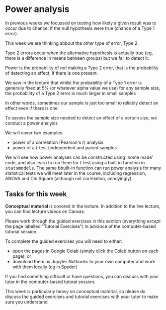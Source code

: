 # Power analysis

In previous weeks we focussed on testing how likely a given result was
to occur due to chance, if the null hypothesis were true (chance of a
Type 1 error).

This week we are thinking abbout the *other* type of error, Type 2.

Type 2 errors occur when the alternative hypothesis is actually true
(eg, there is a difference in means between groups) but we fail to
detect it.

Power is the probability of *not* making a Type 2 error, that is the
probability of detecting an effect, if there is one present.

We saw in the lecture that whilst the probability of a Type 1 error is
generally fixed at 5% (or whatever alpha value we use) for any sample
size, the probability of a Type 2 error is much larger in small
samples

In other words, sometimes our sample is just too small to reliably
detect an effect even if there is one

To assess the sample size needed to detect an effect of a certain
size, we conduct a power analysis

We will cover two examples:
<ul>
<li> power of a correlation (Pearson's r) analysis
<li> power of a t-test (independent and paired samples
</ul>

We will see how power analyses can be constructed using 'home made'
code, and also learn to run them for t-test using a built in function
in <tt>statsmodels</tt>. The same bbuilt-in function can run power
analysis for many statistical tests we will meet later in the course, including regression, ANOVA and
Chi Square (although not correlation, annoyingly).


## Tasks for this week

<b>Conceptual material</b> is covered in the lecture. In addition to the
live lecture, you can find lecture videos on Canvas.

Please work through the guided exercises in this section (everything
<i>except</i> the page labelled "Tutorial Exercises") in advance of
the computer-based tutorial session.

To complete the guided exercises you will need to either:
<ul>
<li>open the pages in Google Colab (simply click the Colab button on each page), or
<li>download them as Jupyter Notbooks to your own computer and work
with them locally (eg in Spyder)
</ul>

If you find something difficult or have questions, you can discuss
with your tutor in the computer-based tutoral session.

This week is particularly heavy on conceptual material, so please do
discuss the guided exercises and tutorial exercises with your tutor to
make sure you understand
